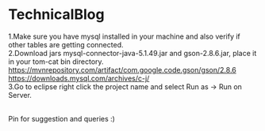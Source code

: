 # TechnicalBlog


1.Make sure you have mysql installed in your machine and also verify if other tables are getting connected.<br>
2.Download jars mysql-connector-java-5.1.49.jar and gson-2.8.6.jar, place it in your tom-cat bin directory.<br>
https://mvnrepository.com/artifact/com.google.code.gson/gson/2.8.6<br>
https://downloads.mysql.com/archives/c-j/ <br>
3.Go to eclipse right click the project name and select Run as -> Run on Server.<br><br>

Pin for suggestion and queries :)
